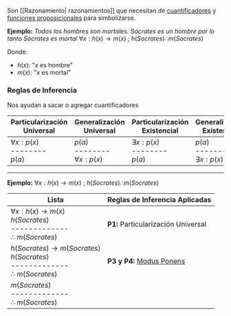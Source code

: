 Son [[Razonamiento| razonamientos]] que necesitan de [cuantificadores](obsidian://open?vault=Apuntes-Primer%20A%C3%B1o&file=L%C3%B3gica%20y%20Estructuras%20Discretas%2FU1%2FFunci%C3%B3n%20Proposicional) y [funciones proposicionales](obsidian://open?vault=Apuntes-Primer%20A%C3%B1o&file=L%C3%B3gica%20y%20Estructuras%20Discretas%2FU1%2FFunci%C3%B3n%20Proposicional) para simbolizarse.

**Ejemplo:** 
*Todos los hombres son mortales. Sócrates es un hombre por lo tanto Sócrates es mortal*
$∀ x:h(x)\to m(x)$ ;    $h(Socrates) ∴  m(Socrates)$

Donde:
- $h(x):$ "$x$ es hombre"
- $m(x):$ "$x$ es mortal"

### Reglas de Inferencia
Nos ayudan a sacar o agregar cuantificadores

| Particularización Universal        | Generalización Universal          | Particularización  Existencial    | Generalización Existencial       |
| ---------------------------------- | --------------------------------- | --------------------------------- | -------------------------------- |
| $∀ x: p(x)$<br>--------<br> $p(a)$ | $p(a)$<br>--------<br>$∀ x: p(x)$ | $∃x: p(x)$<br>--------<br> $p(a)$ | $p(a)$<br>--------<br>$∃x: p(x)$ |

---
**Ejemplo:** $∀ x:h(x)\to m(x)$ ;    $h(Socrates) ∴  m(Socrates)$

| Lista                                                                                | Reglas de Inferencia Aplicadas                                                                                                                                |
| ------------------------------------------------------------------------------------ | ------------------------------------------------------------------------------------------------------------------------------------------------------------- |
| $∀ x:h(x)\to m(x)$ <br>$h(Socrates)$ <br>-------------<br>∴  $m(Socrates)$           | **P1:** Particularización Universal<br>                                                                                                                       |
| $h(Socrates)\to m(Socrates)$ <br>$h(Socrates)$ <br>-------------<br>∴  $m(Socrates)$ | **P3 y P4:** [Modus Ponens](obsidian://open?vault=Apuntes-Primer%20A%C3%B1o&file=L%C3%B3gica%20y%20Estructuras%20Discretas%2FU1%2FM%C3%A9todo%20Demostrativo) |
| $m(Socrates)$ <br>-------------<br>∴  $m(Socrates)$                                  |                                                                                                                                                               |
